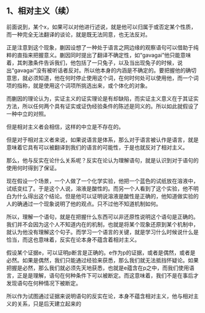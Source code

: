 <h2>1、相对主义（续）</h2><p data-pid="siRyv-kC">前面说到，某个x，如果可以对他进行述说，就是他可以归属于或否定某个性质，而一种完全无法翻译的谈论，就是既无法同意，也无法反对。</p><p data-pid="Tg2AY04B">正是注意到这个现象，蒯因设想了一种处于语言之网边缘的观察语句可以借助于纯粹的直指来把握意义。蒯因同时提出了翻译不确定性，如“gavagai”他只能意味着，其刺激条件告诉我们，他包括了一只兔子，以及当出现兔子的时候，说出“gavagai”没有被听话者反对。所以他本身的内涵是不确定的。要把握他的确切意思，就必须知道，他在何时停止使用这个词，在何时何处可以使用他，而一个词项的指称，就是使用这个词项所挑选出来，或个体化的对象。</p><p data-pid="2IdpWcra">而蒯因的理论认为，实证主义的证实理论是有却缺陷，而实证主义意义在于其证实方法，所以任何两个具有证实或证伪经验条件的陈述是同义的。所以如此就假设了一种中立的对照。</p><p data-pid="ATuwSwi3">但是相对主义者会相信，这样的中立是不存在的。</p><p data-pid="6yk2J02D">但是对于相对主义者来说，如果说语言是体系，那么对于语言被认作是语言，就是意味着它具有可以被翻译到我们的语言的可能性，于是也就反对了相对主义。</p><p data-pid="1531C61k">那么，他与反实在论什么关系呢？反实在论认为理解语句，就是认识到对于语句的使用何时得到了保证。</p><p data-pid="rDyTZVSm">现在假设一个场景，一个人做了一个化学实验，他把一个蓝色的试纸放在溶液中，试纸变红了。于是这个人说，溶液是酸性的。而另一个人看到了这个实验，他不明白为什么得出这个结论。但是他可以证明说溶液是酸性是正确的，他知道做实验的人的确通过一个现象说明了他的观点。只不过他不知道机制如何。</p><p data-pid="9JSqhkbI">所以，理解一个语句，就是在把握什么东西可以非还原性说明这个语句是正确的。我们并不会因为这个人不知道内在的机制，也就是将某个现象还原到某个机制中，就认为他没有理解这个句子。而学习一个语言的关键，就是学习什么时候说什么是恰当，而这也意味着，反实在论本身不蕴含着相对主义。</p><p data-pid="Ax9UiiZ-">假设某个证据e，可以证明p断言是正确的。e作为p的证据，或者是偶然，或者是必然。如果是偶然，我们只能通过经验来获悉，那么我们就无法抵挡怀疑论。如果把握是必然，那么我们就必须先天地获悉，也就是e蕴含在p之中，而我们使用语言，正是是理解，语句在何种条件下可以被断定。而这意味着，我们不是在事后才发现语句在何种情况下被断定。</p><p data-pid="nWg3t8Aq">所以作为试图通过证据来说明语句的反实在论，本身不蕴含相对主义，他与相对主义的关系，只是后天建立起来的</p><p></p><p></p><p></p><p></p><p></p><p></p>